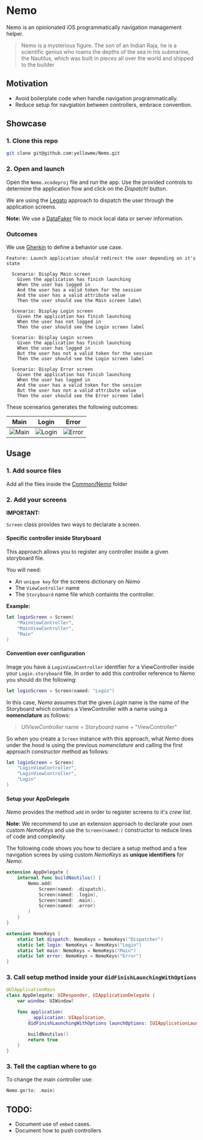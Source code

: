 # Nemo

Nemo is an opinionated iOS programmatically navigation management helper.

> Nemo is a mysterious figure. The son of an Indian Raja, he is a scientific genius who roams the depths of the sea in his submarine, the Nautilus, which was built in pieces all over the world and shipped to the builder

## Motivation

* Avoid boilerplate code when handle navigation programmatically.
* Reduce setup for navgiation between controllers, embrace convention.

## Showcase

### 1. Clone this repo

``` bash
git clone git@github.com:yellowme/Nemo.git
```

### 2. Open and launch

Open the `Nemo.xcodeproj` file and run the app. Use the provided controls to determine the application flow and click on the *Dispatch!* button.

We are using the [Legato](https://github.com/yellowme/legato) approach to dispatch the user through the application screens.

**Note:** We use a [DataFaker](https://github.com/LuisBurgos/Nemo/blob/master/Nemo/Utils/DataFaker.swift) file to mock local data or server information.

### Outcomes

We use [Gherkin](https://docs.cucumber.io/gherkin/reference/) to define a behavior use case.

```gherkin
Feature: Launch application should redirect the user depending on it's state

  Scenario: Display Main screen
    Given the application has finish launching
    When the user has logged in
    And the user has a valid token for the session
    And the user has a valid attribute value
    Then the user should see the Main screen label

  Scenario: Display Login screen
    Given the application has finish launching
    When the user has not logged in
    Then the user should see the Login screen label

  Scenario: Display Login screen
    Given the application has finish launching
    When the user has logged in
    But the user has not a valid token for the session
    Then the user should see the Login screen label

  Scenario: Display Error screen
    Given the application has finish launching
    When the user has logged in
    And the user has a valid token for the session
    But the user has not a valid attribute value
    Then the user should see the Error screen label
```

These scenearios generates the following outcomes:

| Main        | Login  | Error |
| :-------------: |:-----:|:-------------:|
| ![Main](./Assets/Nemo-Main.gif)  | ![Login](./Assets/Nemo-Login.gif) | ![Error](./Assets/Nemo-Error.gif) |

## Usage

### 1. Add source files

Add all the files inside the [Common/Nemo](https://github.com/LuisBurgos/Nemo/tree/master/Nemo/Common/Nemo) folder

### 2. Add your screens

**IMPORTANT:**

`Screen` class provides two ways to declarate a screen.

#### Specific controller inside Storyboard

This approach allows you to register any controller inside a given storyboard file.

You will need:

* An `unique key` for the screens dictionary on *Nemo*
* The `ViewController` name
* The `Storyboard` name file which containts the controller.

**Example:**

```swift
let loginScreen = Screen(
    "MainViewController",
    "MainViewController",
    "Main"
)
```

#### Convention over configuration

Image you have a `LoginViewController` identifier for a ViewController inside your `Login.storyboard` file. In order to add this controller reference to Nemo you should do the following:

```swift
let loginScreen = Screen(named: "Login")
```

In this case, *Nemo* assumes that the given *Login* name is the name of the Storyboard which contains a ViewController with a name using a **nomenclature** as follows:

> *UIViewController* name = *Storyboard* name + "ViewController"

So when you create a `Screen` instance with this approach, what *Nemo* does under the hood is using the previous *nomenclature* and calling the first approach *constructor* method as follows:

```swift
let loginScreen = Screen(
    "LoginViewController",
    "LoginViewController",
    "Login"
)
```

#### Setup your AppDelegate

*Nemo* provides the method `add` in order to register screens to it's *crew list*.

**Note:** We recommend to use an extension approach to declarate your own custom *NemoKeys* and use the `Screen(named:)` constructor to reduce lines of code and complexity.

The following code shows you how to declare a setup method and a few navigation screes by using custom *NemoKeys* as **unique identifiers** for *Nemo*:

```swift
extension AppDelegate {
    internal func buildNautilus() {
        Nemo.add(
            Screen(named: .dispatch),
            Screen(named: .login),
            Screen(named: .main),
            Screen(named: .error)
        )
    }
}

extension NemoKeys {
    static let dispatch: NemoKeys = NemoKeys("Dispatcher")
    static let login: NemoKeys = NemoKeys("Login")
    static let main: NemoKeys = NemoKeys("Main")
    static let error: NemoKeys = NemoKeys("Error")
}
```

### 3. Call setup method inside your `didFinishLaunchingWithOptions`

```swift
@UIApplicationMain
class AppDelegate: UIResponder, UIApplicationDelegate {
    var window: UIWindow?

    func application(
        _ application: UIApplication,
        didFinishLaunchingWithOptions launchOptions: [UIApplicationLaunchOptionsKey: Any]?) -> Bool {

        buildNautilus()
        return true
    }
}
```

### 3. Tell the captian where to go

To change the main controller use:

```swift
Nemo.go(to: .main)
```

## TODO:

* Document use of `embed` cases.
* Document how to push controllers
